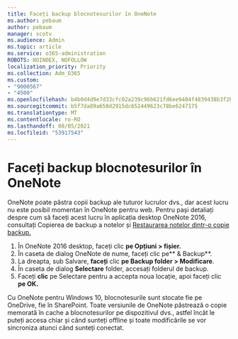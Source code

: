 ```yaml
---
title: Faceți backup blocnotesurilor în OneNote
ms.author: pebaum
author: pebaum
manager: scotv
ms.audience: Admin
ms.topic: article
ms.service: o365-administration
ROBOTS: NOINDEX, NOFOLLOW
localization_priority: Priority
ms.collection: Adm_O365
ms.custom:
- "9000567"
- "4500"
ms.openlocfilehash: b4b0d4d9e7d33cfc02a239c96b621fd6ee9404f4839438b3f2b194ceda54658c
ms.sourcegitcommit: b5f7da89a650d2915dc652449623c78be6247175
ms.translationtype: MT
ms.contentlocale: ro-RO
ms.lasthandoff: 08/05/2021
ms.locfileid: "53917543"
---
```

# <a name="backup-notebooks-in-onenote"></a>Faceți backup blocnotesurilor în OneNote

OneNote poate păstra copii backup ale tuturor lucrulor dvs., dar acest lucru nu este posibil momentan în OneNote pentru web. Pentru pași detaliați despre cum să faceți [](https://support.office.com/article/back-up-notes-f58b34b0-611d-435e-87fa-7942a1767af4#id0eaabaaa=2016,_2013,_2010) acest lucru în aplicația desktop OneNote 2016, consultați Copierea de backup a notelor și [Restaurarea notelor dintr-o copie backup.](https://support.microsoft.com/office/5daf9cb0-6769-4998-a5de-f044fdd0d831)

1. În OneNote 2016 desktop, faceți clic **pe Opțiuni > fișier.**
2. În caseta de dialog OneNote de nume, faceți clic pe** & Backup**.
3. La dreapta, sub Salvare, **faceți** clic **pe Backup folder > Modificare**.
4. În caseta de dialog **Selectare** folder, accesați folderul de backup.
5. Faceți **clic** pe Selectare pentru a accepta noua locație, apoi faceți clic **pe OK.**

Cu OneNote pentru Windows 10, blocnotesurile sunt stocate fie pe OneDrive, fie în SharePoint. Toate versiunile de OneNote păstrează o copie memorată în cache a blocnotesurilor pe dispozitivul dvs., astfel încât le puteți accesa chiar și când sunteți offline și toate modificările se vor sincroniza atunci când sunteți conectat.
